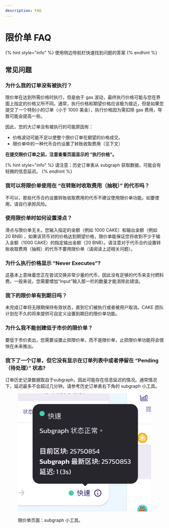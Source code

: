 ```yaml
---
description: FAQ
---
```


# 限价单 FAQ

{% hint style="info" %}
使用侧边导航栏快速找到问题的答案
{% endhint %}

## 常见问题

### 为什么我的订单没有被执行？

限价单在达到所需价格时执行，但是由于 gas 波动，最终执行价格可能与您在界面上指定的价格又所不同。通常，执行价格和期望价格应该极为接近，但是如果您提交了一个特别小的订单（小于 1000 美金），执行价格因为需扣除 gas 费用，导致可能会提高一些。

因此，您的大订单没有被执行的可能原因有：

* 价格波动可能不足以使整个限价订单在期望的价格成交。
* 限价单中的一种代币合约设置了转账收取费用（见下文）

**在提交限价订单之前，注意查看页面显示的 “执行价格”。**

{% hint style="info" %}
请注意：历史订单表从 subgraph 获取数据，可能会有轻微的信息延迟。
{% endhint %}

### 我可以将限价单使用在 “在转账时收取费用（抽税）” 的代币吗？

不可以，那些代币合约设置转账收取费用的代币不建议使用限价单功能。如要使用，请自行承担风险。

### 使用限价单时如何设置滑点？

滑点与限价单无关。您输入指定的金额（例如 1000 CAKE）和输出金额（例如 20 BNB) ，如果该货币对的价格达到期望价格，限价单能保证您将收到不少于输入金额（1000 CAKE）的指定输出金额（20 BNB）。请注意对于代币合约设置转账收取费用（抽税）的代币不要用限价单（请阅读上述相关问题）。

### 为什么执行价格显示 “Never Executes”?

这基本上意味着您正在尝试交换非常少量的代币，因此没有足够的代币来支付燃料费。一般来说，您需要增加“Input”输入那一栏的数量才能消除此错误。

### 我下的限价单有到期日吗？

未完成订单将无限期保持有效状态，直到它们被执行或者被用户取消。CAKE 团队计划在不久的将来提供可自定义设置到期日的限价单功能。

### 为什么我不能创建低于市价的限价单？

要低于市价卖出，您需要设置止损限价单，而不是限价单，止损限价单功能将会很快在未来推出。

### 我下了一个订单，但它没有显示在订单列表中或者停留在 “Pending（待处理）” 状态?

订单历史记录数据取自于subgraph，因此可能存在信息延迟的情况。通常情况下，延迟最多不会超过几分钟。请参考历史订单表右下角的 subgraph 小工具。

<figure><img src="../../../.gitbook/assets/限价单-subgraph小工具.png" alt=""><figcaption><p>限价单页面：subgraph 小工具。</p></figcaption></figure>

